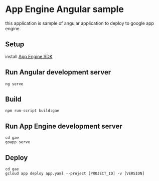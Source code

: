 # App Engine Angular sample

this application is sample of angular application to deploy to google app engine.

## Setup

install [App Engine SDK](https://cloud.google.com/appengine/downloads)

## Run Angular development server

`ng serve`

## Build

`npm run-script build:gae`

## Run App Engine development server

```
cd gae
goapp serve
```


## Deploy

```
cd gae
gcloud app deploy app.yaml --project [PROJECT_ID] -v [VERSION]
```


